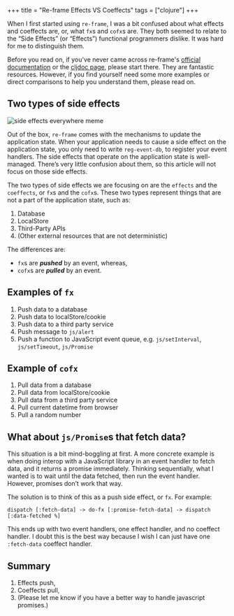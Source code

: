 +++
title = "Re-frame Effects VS Coeffects"
tags = ["clojure"]
+++

When I first started using `re-frame`, I was a bit confused about what
effects and coeffects are, or, what `fx`s and `cofx`s are.
They both seemed to relate to the “Side Effects” (or “Effects”) functional
programmers dislike. It was hard for me to distinguish them.

<!-- more -->

Before you read on, if you've never came across re-frame's
[official documentation](https://github.com/Day8/re-frame/blob/master/docs/README.md)
or the [cljdoc page](https://cljdoc.org/d/re-frame/re-frame/0.10.8/doc/introduction),
please start there. They are fantastic resources. However, if you find yourself
need some more examples or direct comparisons to help you understand them, please
read on.

## Two types of side effects

![side effects everywhere meme](side-effects-everywhere.jpg)

Out of the box, `re-frame` comes with the mechanisms to update the
application state. When your application needs to cause a side effect
on the application state, you only need to write `reg-event-db`,
to register your event handlers. The side effects that operate
on the application state is well-managed. There’s very little
confusion about them, so this article will not focus on those side effects.

The two types of side effects we are focusing on are the `effects`
and the `coeffects`, or `fx`s and the `cofx`s. These two types
represent things that are not a part of the application state,
such as:

1. Database
1. LocalStore
1. Third-Party APIs
1. (Other external resources that are not deterministic)

The differences are:

* `fx`s are ***pushed*** by an event, whereas,
* `cofx`s are ***pulled*** by an event.

## Examples of `fx`

1. Push data to a database
1. Push data to localStore/cookie
1. Push data to a third party service
1. Push message to `js/alert`
1. Push a function to JavaScript event queue,
e.g. `js/setInterval`, `js/setTimeout`, `js/Promise`

## Example of `cofx`

1. Pull data from a database
1. Pull data from localStore/cookie
1. Pull data from a third party service
1. Pull current datetime from browser
1. Pull a random number

## What about `js/Promise`s that fetch data?

This situation is a bit mind-boggling at first. A more concrete
example is when doing interop with a JavaScript library in an event handler
to fetch data, and it returns a promise immediately.
Thinking sequentially, what I wanted is to wait until the data fetched,
then run the event handler. However, promises don’t work that way.

The solution is to think of this as a push side effect, or `fx`.
For example:

```
dispatch [:fetch-data] -> do-fx [:promise-fetch-data] -> dispatch [:data-fetched %]
```

This ends up with two event handlers, one effect handler, and no coeffect handler.
I doubt this is the best way because I wish I can just have one `:fetch-data`
coeffect handler.

## Summary

1. Effects push,
1. Coeffects pull,
1. (Please let me know if you have a better way to handle javascript promises.)
